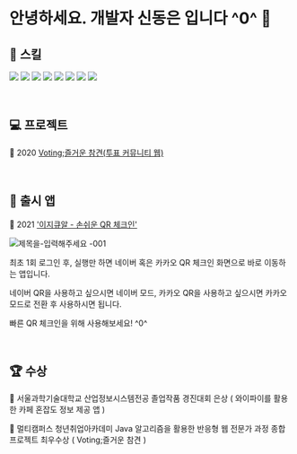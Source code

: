 # 안녕하세요. 개발자 신동은 입니다 ^0^ 👋

## 🔧 스킬
 <img src="https://img.shields.io/badge/Java-007396?style=flat-square&logo=Java&logoColor=white"/>&nbsp;<img src="https://img.shields.io/badge/JavaScript-F7DF1E?style=flat-square&logo=JavaScript&logoColor=white"/>&nbsp;<img src="https://img.shields.io/badge/HTML-E34F26?style=flat-square&logo=HTML5&logoColor=white"/>&nbsp;<img src="https://img.shields.io/badge/CSS-1572B6?style=flat-square&logo=CSS3&logoColor=white"/>&nbsp;<img src="https://img.shields.io/badge/MySQL-4479A1?style=flat-square&logo=MySQL&logoColor=white"/>&nbsp;<img src="https://img.shields.io/badge/oracleSQL-F80000?style=flat-square&logo=Oracle&logoColor=white"/>&nbsp;<img src="https://img.shields.io/badge/Spring-6DB33F?style=flat-square&logo=Spring&logoColor=white"/>&nbsp;<img src="https://img.shields.io/badge/AndroidStudio-3DDC84?style=flat-square&logo=Android&logoColor=white"/> 
 
&nbsp;
## 💻 프로젝트
  📁 2020 [Voting;즐거운 참견(투표 커뮤니티 웹)](https://github.com/ChanJun-Park/VotingProject)

&nbsp;
## 📱 출시 앱
  💁 2021 ['이지큐알 - 손쉬운 QR 체크인'](https://play.google.com/store/apps/details?id=jeongwookdongeun.easyqrcheckin)
   
   ![제목을-입력해주세요 -001](https://user-images.githubusercontent.com/68309632/120252342-39407600-c2bf-11eb-942d-30cf6b14982e.png)
   
   최초 1회 로그인 후, 실행만 하면 네이버 혹은 카카오 QR 체크인 화면으로 바로 이동하는 앱입니다.
   
   네이버 QR을 사용하고 싶으시면 네이버 모드, 카카오 QR을 사용하고 싶으시면 카카오 모드로 전환 후 사용하시면 됩니다.
   
   빠른 QR 체크인을 위해 사용해보세요! ^0^

&nbsp;
## 🏆 수상
🥈 서울과학기술대학교 산업정보시스템전공 졸업작품 경진대회 은상 ( 와이파이를 활용한 카페 혼잡도 정보 제공 앱 )

🥇 멀티캠퍼스 청년취업아카데미 Java 알고리즘을 활용한 반응형 웹 전문가 과정 종합 프로젝트 최우수상 ( Voting;즐거운 참견 )

